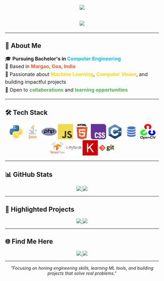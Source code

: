 <p align="center">
  <img src="https://readme-typing-svg.herokuapp.com?font=Press+Start+2P&size=22&duration=3000&pause=1000&color=FF5733&center=true&vCenter=true&width=800&lines=Welcome!" />
</p>

<h2 align="center">
  <img src="https://readme-typing-svg.herokuapp.com/?font=Fira+Code&size=25&pause=1000&color=00C2FF&center=true&vCenter=true&width=600&lines=Hello!+I'm+Shravan+Adarker;Aspiring+Computer+Engineer;Based+in+Goa%2C+India" />
</h2>


---

## 🚀 About Me
<ul style="list-style: none; padding-left: 0; font-size: 16px; line-height: 1.6;">
  <li>🎓 <b>Pursuing Bachelor's in <span style="color:#00C2FF;">Computer Engineering</span></b></li>
  <li>📍 Based in <b><span style="color:#FF5733;">Margao, Goa, India</span></b></li>
  <li>🤖 Passionate about <b><span style="color:#FFD700;">Machine Learning</span></b>, <b><span style="color:#FFD700;">Computer Vision</span></b>, and building impactful projects</li>
  <li>🤝 Open to <b><span style="color:#4CAF50;">collaborations</span></b> and <b><span style="color:#4CAF50;">learning opportunities</span></b></li>
</ul>


---

## 🛠 Tech Stack

<p align="center">
  <code><img height="50" alt="Python" src="https://raw.githubusercontent.com/github/explore/master/topics/python/python.png"></code>
  <code><img height="50" alt="Java" src="https://raw.githubusercontent.com/github/explore/master/topics/java/java.png"></code>
  <code><img height="50" alt="PHP" src="https://raw.githubusercontent.com/github/explore/master/topics/php/php.png"></code>
  <code><img height="50" alt="JavaScript" src="https://raw.githubusercontent.com/github/explore/master/topics/javascript/javascript.png"></code>
  <code><img height="50" alt="HTML" src="https://raw.githubusercontent.com/github/explore/master/topics/html/html.png"></code>
  <code><img height="50" alt="CSS" src="https://raw.githubusercontent.com/github/explore/master/topics/css/css.png"></code>
  <code><img height="50" alt="C++" src="https://raw.githubusercontent.com/github/explore/master/topics/cpp/cpp.png"></code>
  <code><img height="50" alt="SQL" src="https://raw.githubusercontent.com/github/explore/master/topics/sql/sql.png"></code>
  <code><img height="50" alt="OpenCV" src="https://raw.githubusercontent.com/github/explore/master/topics/opencv/opencv.png"></code>
  <code><img height="50" alt="TensorFlow" src="https://raw.githubusercontent.com/github/explore/master/topics/tensorflow/tensorflow.png"></code>
  <code><img height="50" alt="PyTorch" src="https://raw.githubusercontent.com/github/explore/master/topics/pytorch/pytorch.png"></code>
  <code><img height="50" alt="Keras" src="https://raw.githubusercontent.com/github/explore/master/topics/keras/keras.png"></code>
  <code><img height="50" alt="Git" src="https://raw.githubusercontent.com/github/explore/master/topics/git/git.png"></code>
</p>



---

## 📊 GitHub Stats
<p align="center">
  <a href="https://github.com/Shravan103">
    <img height="165" src="https://github-readme-stats.vercel.app/api?username=Shravan103&show_icons=true&theme=react&hide_border=true" />
  </a>
  <a href="https://github.com/Shravan103">
    <img height="165" src="https://github-readme-stats.vercel.app/api/top-langs/?username=Shravan103&layout=compact&theme=react&hide_border=true" />
  </a>
</p>

---

## 📌 Highlighted Projects
<p align="center">
  <a href="https://github.com/Shravan103/Brain-Tumor-Detection">
    <img src="https://github-readme-stats.vercel.app/api/pin/?username=Shravan103&repo=Brain-Tumor-Detection&theme=react" />
  </a>
  <a href="https://github.com/Shravan103/Stock-Price-Prediction">
    <img src="https://github-readme-stats.vercel.app/api/pin/?username=Shravan103&repo=Stock-Price-Prediction&theme=react" />
  </a>
</p>

---

## 🌐 Find Me Here
<p align="center">
  <a href="https://www.linkedin.com/in/shravan-adarker-b07594231/">
    <img src="https://img.shields.io/badge/LinkedIn-blue?style=for-the-badge&logo=linkedin&logoColor=white" />
  </a>
  <a href="https://instagram.com/shr__one._103">
    <img src="https://img.shields.io/badge/Instagram-purple?style=for-the-badge&logo=instagram&logoColor=white" />
  </a>
</p>

---

<p align="center"><i>"Focusing on honing engineering skills, learning ML tools, and building projects that solve real problems."</i></p>

